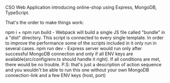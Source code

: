 CSO
Web Application introducing online-shop using Express, MongoDB, TypeScript.

That's the order to make things work:

npm i + npm run build - Webpack will build a single JS file called "bundle" in a "dist" directory. This script is connected to every single template. In order to improve the performance some of the scripts included in it only run in several cases.
npm run dev - Express server would run only after successful MongoDB connection and only if all ENV keys are available(src/config/env.ts should handle it right). If all conditions are met, there would be no trouble.
P.S: that's just a description of action sequence and you wouldn't be able to run this one without your own MongoDB connection-link and a few ENV keys (host, port)